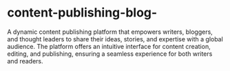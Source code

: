 # content-publishing-blog-
A dynamic content publishing platform that empowers writers, bloggers, and thought leaders to share their ideas, stories, and expertise with a global audience. The platform offers an intuitive interface for content creation, editing, and publishing, ensuring a seamless experience for both writers and readers.
